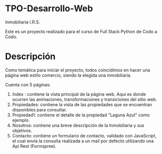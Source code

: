 # TPO-Desarrollo-Web
 Inmobiliaria I.R.S.

Este es un proyecto realizado para el curso de Full Stack Python de Codo a Codo. 

# Descripción
Como temática para iniciar el proyecto, todos coincidimos en hacer una página web estilo comercio, siendo la elegida una inmobiliaria.

Cuenta con 5 páginas:
1) Index : contiene la vista principal de la página web. Aquí es donde ocurren las animaciones, transformaciones y transiciones del sitio web.
2) Propiedades: contiene la vista de las propiedades que se encuentran disponibles para consultar.
3) Propiedad1: contiene el detalle de la propiedad "Laguna Azul" como ejemplo.
4) Nosotros: contiene una breve descripción de la Inmobiliaria y sus objetivos.
5) Contacto: contiene un formulario de contacto, validado con JavaScript, el cual envía la consulta realizada a un mail por defecto utilizando una Api Rest (Formspree).
